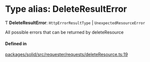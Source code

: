 # Type alias: DeleteResultError

Ƭ **DeleteResultError**: `HttpErrorResultType` \| `UnexpectedResourceError`

All possible errors that can be returned by deleteResource

#### Defined in

[packages/solid/src/requester/requests/deleteResource.ts:19](https://github.com/o-development/ldo/blob/b955d3b/packages/solid/src/requester/requests/deleteResource.ts#L19)
